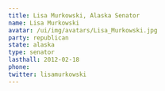 ```yaml
---
title: Lisa Murkowski, Alaska Senator
name: Lisa Murkowski
avatar: /ui/img/avatars/Lisa_Murkowski.jpg
party: republican
state: alaska
type: senator
lasthall: 2012-02-18
phone: 
twitter: lisamurkowski
---
```

